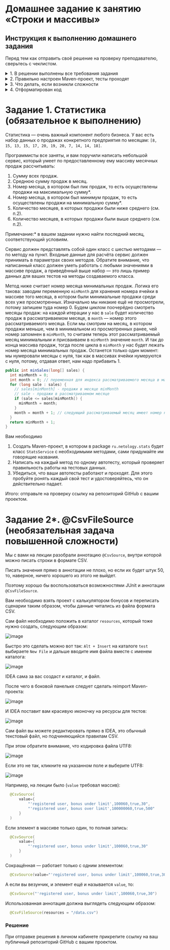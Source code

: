 # Домашнее задание к занятию «Строки и массивы»

##  Инструкция к выполнению домашнего задания

Перед тем как отправить своё решение на проверку преподавателю, сверьтесь с чеклистом.

<details>
  <summary> 1. В решении выполнены все требования задания</summary>

Убедитесь, что все требования задания выполнены. Для этого перед отправкой внимательно прочтите весь текст условия задания и соотнесите сказанное в нём с вашим решением. Навык самопроверки работы перед ревью пригодится вам как при обучении, так и на работе.

  ---

</details>
<details>
   <summary>2. Правильно настроен Maven-проект, тесты проходят</summary>

Репозиторий должен быть папкой вашего Мавен-проекта. Обратите внимание, что репозиторием не должна быть папка, в которой лежит папка Мавен-проекта, он сам должен быть папкой проекта. В нём должны быть соответствующие файлы и папки — `pom.xml`, `src` и другие.

Не забудьте создать .gitignore-файл в корне проекта и добавить туда в игнорирование автогенерируемую папку `target`.

Общая схема вашего `pom.xml`-файла:

  ```xml
  <?xml version="1.0" encoding="UTF-8"?>
<project xmlns="http://maven.apache.org/POM/4.0.0"
         xmlns:xsi="http://www.w3.org/2001/XMLSchema-instance"
         xsi:schemaLocation="http://maven.apache.org/POM/4.0.0 http://maven.apache.org/xsd/maven-4.0.0.xsd">
    <modelVersion>4.0.0</modelVersion>

    <groupId>ru.netology</groupId>
    <artifactId>НАЗВАНИЕ-ВАШЕГО-ПРОЕКТА-БЕЗ-ПРОБЕЛОВ</artifactId>
    <version>1.0-SNAPSHOT</version>

    <properties>
        <maven.compiler.source>11</maven.compiler.source>
        <maven.compiler.target>11</maven.compiler.target>
        <project.build.sourceEncoding>UTF-8</project.build.sourceEncoding>
    </properties>


    <dependencies>
        <dependency>
            ...
        </dependency>
        ...
    </dependencies>


    <build>
        <plugins>
            <plugin>
              ...
            </plugin>

            <plugin>
              ...
              <executions>
                <execution>
                  ...
                </execution>
                ...
              </executions>
            </plugin>
            ...
        </plugins>
    </build>

</project>
  ```

#### JUnit
Обратите внимание, что у артефакта нет `-api` на конце. Если у вас автоматически добавилась зависимость вида `<artifactId>junit-jupiter-api</artifactId>`, то лучше поменять артефакт на тот, что ниже, иначе будут сюрпризы в работе.

  ```xml
          <dependency>
              <groupId>org.junit.jupiter</groupId>
              <artifactId>junit-jupiter</artifactId>
              <version>5.7.0</version>
              <scope>test</scope>
          </dependency>
  ```

#### Surefire
Без этого плагина тесты могут Мавеном не запускаться, хоть в идее через кнопки они и будут проходить. Чтобы лишний раз убедиться, что всё работает, нажмите `Ctrl+Ctrl` и затем `mvn clean test`.

  ```xml
              <plugin>
                  <groupId>org.apache.maven.plugins</groupId>
                  <artifactId>maven-surefire-plugin</artifactId>
                  <version>2.22.2</version>
                  <configuration>
                      <failIfNoTests>true</failIfNoTests>
                  </configuration>
              </plugin>
  ```
  
---

</details>

<details>
  <summary> 3. Что делать, если возникли сложности </summary>

Это здорово. Если их преодолевать правильно, то можно получить большую образовательную пользу для себя. Периодическое возникновение вопросов, недопонимание пройденного материала — нормальная и неотъемлемая часть обучения. А мы здесь, чтобы помочь вам пройти этот путь.

### Что делать, если непонятна теория
1. Если подобный вопрос разбирался на лекции, посмотрите ещё раз раздел с этой темой в видеозаписи.
1. Если вопрос не решился, попробуйте поискать ответ самостоятельно в интернете, этот навык пригодится вам в работе.
1. Если самостоятельно разобраться не удалось, задайте вопрос в общем чате, мы обязательно поможем.

### Что делать, если непонятно условие задания
1. Прежде чем задать вопрос по условию задачи, перечитайте его ещё раз и убедитесь, что в тексте условия нет прямого ответа на этот вопрос. Умение работать с текстом — важный навык работы с информацией.
1. Если ответа на свой вопрос в тексте условия не увидели, задайте его в общем чате, мы раскроем детали условия.

### Что делать, если не получается задача
Если ваша проблема — это **ошибка компиляции** — подчёркивает красным, не даёт запустить программу, сборки проекта, CI и прочие подобные ошибки, то:
1. Найдите и прочитайте текст ошибки, который вам подсвечивает идея или логи. «Подчёркивает красным» — это не описание ошибки.
1. Попробуйте понять текст ошибки, при необходимости воспользуйтесь переводчиком. Не страшно, если вы переведёте неточно, тут главное — сам процесс: со временем и с нашей помощью вы будете это делать лучше и лучше, но, пропуская этот этап, вы не сможете научиться это делать.
1. Если не получилось понять ошибку по её тексту, попробуйте её загуглить и изучить подобную ошибку у других людей. Попробуйте примерить решения их проблем на свой код. Соотнесите найденные описания ошибки с пройденной теорией.
1. Если всё равно ваши трудности не разрешились, напишите в общий чат, обязательно указав:
    1. название задачи и ссылку на условие;
    1. ссылку на вашу работу;
    1. текст и скриншот, не фотографию, ошибки;
    1. ваши размышления и описание шагов, которые вы совершили для решения.

Если ваша проблема — это **ошибка исполнения**, программа умирает уже после запуска, или она **отрабатывает неправильно**, из-за чего ваши тесты не проходят, то:
1. Воспользуйтесь отладчиком для пошагового анализа работы вашей программы. Так вы или убедитесь в неправильности придуманного вами алгоритма, или найдёте конкретное место, где ожидаемое поведение программы разошлось с фактическим.
1. Если проблему найти не получилось, напишите в общий чат, обязательно указав:
    1. название задачи и ссылку на условие;
    1. ссылку на вашу работу;
    1. конкретное и подробное описание проблемы или затруднения при решении задачи. «Помогите, что-то не так» — это не описание;
    1. подробное описание вашего анализа программы с помощью отладчика вместе со скринами;
    1. ваши размышления и описание шагов, которые вы совершили для решения.
  ---

</details>


<details>
  <summary>4. Отформатирован код</summary>

Кроме правил, нарушение которых приводит к ошибкам компиляции, есть ещё и [правила форматирования кода](https://google.github.io/styleguide/javaguide.html), соблюдение которых обязательно при написании программ.

С большинством проблем может справиться автоформатирование в идее. Для этого выберите `Code -> Reformat code` в меню или используйте горячие сочетания клавиш. В меню будет показано актуальное сочетание для вашей операционной системы. Так, идея поправит неправильные отступы, пробелы и некоторые другие ошибки. Следите, чтобы у `if-else`, `for`, `while` всегда были `{}`.

Проблемы с именованием сущностей нужно решать самим. Так, все ячейки, кроме `final`-констант, и методы должны писаться [камелкейсом](https://ru.wikipedia.org/wiki/CamelCase) с **маленькой** буквы, а классы и интерфейсы — камелкейсом с **большой** буквы.

Мы вам настоятельно советуем всегда держать код в отформатированном виде во время разработки, со временем глаз привыкнет, и вы почувствуете, насколько это облегчает поиск ошибок в коде и его анализ. В любом случае перед отправкой кода на проверку его обязательно нужно отформатировать, иначе он может быть отправлен на доработку без более глубокой проверки на этой итерации.
</details>

# Задание 1. Статистика (обязательное к выполнению)

Статистика — очень важный компонент любого бизнеса. У вас есть набор данных о продажах конкретного предприятия по месяцам: `[8, 15, 13, 15, 17, 20, 19, 20, 7, 14, 14, 18]`.

Программисты все заняты, и вам поручили написать небольшой сервис, который умеет по предоставленному ему массиву месячных продаж рассчитывать:
1. Сумму всех продаж.
2. Среднюю сумму продаж в месяц.
3. Номер месяца, в котором был пик продаж, то есть осуществлены продажи на максимальную сумму*.
4. Номер месяца, в котором был минимум продаж, то есть осуществлены продажи на минимальную сумму*.
5. Количество месяцев, в которых продажи были ниже среднего (см. п.2).
6. Количество месяцев, в которых продажи были выше среднего (см. п.2).

Примечание:* в вашем задании нужно найти последний месяц, соответствующий условиям.

Сервис должен представлять собой один класс с шестью методами — по методу на пункт. Входные данные для расчёта сервис должен принимать в параметрах своих методов. Обратите внимание, что написанный класс должен уметь работать с любыми значениями в массиве продаж, а приведённый выше набор — это лишь пример данных для ваших тестов на методы создаваемого класса.

Метод ниже считает номер месяца минимальных продаж. Логика его такова: заводим переменную `minMonth` для хранения номера ячейки в массиве того месяца, в котором были минимальные продажи среди всех уже просмотренных. Изначально мы никакие ещё не просмотрели, потому запишем туда номер 0. Будем циклом поочерёдно смотреть месяцы продаж: на каждой итерации у нас в `sale` будет количество продаж в рассматриваемом месяце, в `month` — номер этого рассматриваемого месяца. Если мы смотрим на месяц, в котором продажи меньше, чем в минимальном из просмотренных ранее, чей номер запомнен в `minMonth`, то считаем теперь этот рассматриваемый месяц минимальным и присваиваем в `minMonth` значение `month`. И так до конца массива продаж, тогда после цикла в `minMonth` у нас будет лежать номер месяца минимальных продаж. Останется только один момент: мы нумеровали месяцы с нуля, так как в массивах ячейки нумеруются с нуля, потому, отдавая ответ, нам надо прибавить 1.

```java
public int minSales(long[] sales) {
  int minMonth = 0;
  int month = 0; // переменная для индекса рассматриваемого месяца в массиве
  for (long sale : sales) {
    // sales[minMonth] - продажи в месяце minMonth
    // sale - продажи в рассматриваемом месяце
    if (sale <= sales[minMonth]) {
      minMonth = month;
    }
    month = month + 1; // следующий рассматриваемый месяц имеет номер на 1 больше
  }
  return minMonth + 1;
}
```

Вам необходимо
1. Создать Maven-проект, в котором в package `ru.netology.stats` будет класс `StatsService` с необходимыми методами, сами придумайте им говорящие названия.
1. Написать на каждый метод по одному автотесту, который проверяет правильность работы на тестовых данных.
1. Убедиться, что ваши автотесты работают и проходят. Для этого пробуйте ронять каждый свой тест и удостоверяйтесь, что он действительно падает.

Итого: отправьте на проверку ссылку на репозиторий GitHub с вашим проектом.

# Задание 2*. @CsvFileSource (необязательная задача повышенной сложности)

Мы с вами на лекции разобрали аннотацию `@CsvSource`, внутри которой можно писать строки в формате CSV.

Писать значения прямо в аннотации не плохо, но если их будет штук 50, то, наверное, ничего хорошего из этого не выйдет.

Поэтому хорошо бы воспользоваться возможностями JUnit и аннотации `@CsvFileSource`.

Вам необходимо взять проект с калькулятором бонусов и переписать сценарии таким образом, чтобы данные читались из файла формата CSV.

Сам файл необходимо положить в каталог `resources`, который тоже нужно создать, следующим образом:

![image](https://user-images.githubusercontent.com/53707586/149668473-da63281c-4243-4071-a6cf-89e45036b9d1.png)

Быстро это сделать можно вот так: `Alt + Insert` на каталоге `test` выбираете `New File` и дальше вводите имя файла вместе с именем каталога:

![image](https://user-images.githubusercontent.com/53707586/149668489-54c14f68-9c83-4290-b700-5d2b5def114f.png)

IDEA сама за вас создаст и каталог, и файл.

После чего в боковой панельке следует сделать reimport Maven-проекта:

![image](https://user-images.githubusercontent.com/53707586/149668495-8ceb5cd7-eee0-41d5-96ac-e2b555f9d206.png)

И IDEA поставит вам красивую иконочку на ресурсы для тестов:

![image](https://user-images.githubusercontent.com/53707586/149668513-62555f95-f0f2-440f-927c-4feb0e337f42.png)

Сам файл вы можете редактировать прямо в IDEA, это обычный текстовый файл, но подчиняющийся правилам CSV.

При этом обратите внимание, что кодировка файла UTF8:

![image](https://user-images.githubusercontent.com/53707586/149668544-fd8fc7a2-dd46-4811-800e-51094f0d04d8.png)

Если это не так, кликните на указанном поле и выберите UTF8:

![image](https://user-images.githubusercontent.com/53707586/149668575-749f377d-ec5b-4a06-a3ae-51a19dacd0bc.png)

Например, на лекции было (`value` требовал массив):
```java
  @CsvSource(
      value={
          "'registered user, bonus under limit',100060,true,30",
          "'registered user, bonus over limit',100000060,true,500"
      }
  )
```

Если элемент в массиве только один, то полная запись:
```java
  @CsvSource(
      value={
          "'registered user, bonus under limit',100060,true,30"
      }
  )
```

Сокращённая — работает только с одним элементом:
```java
  @CsvSource(value="'registered user, bonus under limit',100060,true,30")
```

А если вы везунчик, и элемент ещё и называется `value`, то:
```java
  @CsvSource("'registered user, bonus under limit',100060,true,30")
```

Использованная аннотация должна выглядеть следующим образом:
```java
  @CsvFileSource(resources = "/data.csv")
```

### Решение

При отправке решения в личном кабинете прикрепите ссылку на ваш публичный репозиторий GitHub с вашим проектом.